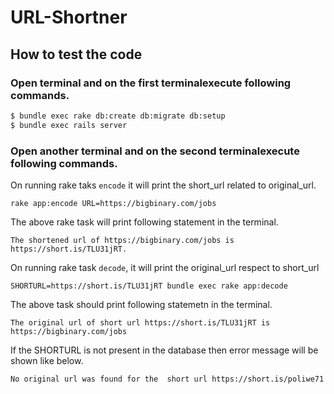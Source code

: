 
# URL-Shortner

## How to test the code

  

### Open terminal and on the first terminalexecute following commands.
```bash
$ bundle exec rake db:create db:migrate db:setup
$ bundle exec rails server
```

### Open another terminal and on the second terminalexecute following commands.

On running rake taks `encode` it will print the short_url related to original_url.
```
rake app:encode URL=https://bigbinary.com/jobs
```
The above rake task will print following statement in the terminal.

```
The shortened url of https://bigbinary.com/jobs is https://short.is/TLU31jRT.

```
On running rake task `decode`, it will print the original_url respect to short_url
```
SHORTURL=https://short.is/TLU31jRT bundle exec rake app:decode 

```

The above task should print following statemetn in the terminal.

```
The original url of short url https://short.is/TLU31jRT is https://bigbinary.com/jobs

```

If the SHORTURL is not present in the database then error message will be shown like below.

```
No original url was found for the  short url https://short.is/poliwe71
```